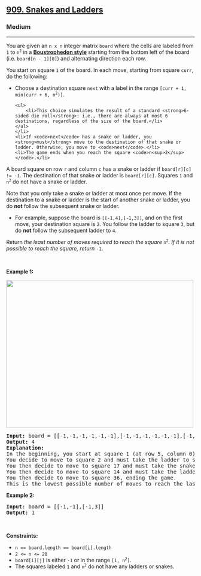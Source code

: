 <h2><a href="https://leetcode.com/problems/snakes-and-ladders/">909. Snakes and Ladders</a></h2><h3>Medium</h3><hr><div><p>You are given an <code>n x n</code> integer matrix <code>board</code> where the cells are labeled from <code>1</code> to <code>n<sup>2</sup></code> in a <a href="https://en.wikipedia.org/wiki/Boustrophedon" target="_blank"><strong>Boustrophedon style</strong></a> starting from the bottom left of the board (i.e. <code>board[n - 1][0]</code>) and alternating direction each row.</p>

<p>You start on square <code>1</code> of the board. In each move, starting from square <code>curr</code>, do the following:</p>

<ul>
	<li>Choose a destination square <code>next</code> with a label in the range <code>[curr + 1, min(curr + 6, n<sup>2</sup>)]</code>.

	<ul>
		<li>This choice simulates the result of a standard <strong>6-sided die roll</strong>: i.e., there are always at most 6 destinations, regardless of the size of the board.</li>
	</ul>
	</li>
	<li>If <code>next</code> has a snake or ladder, you <strong>must</strong> move to the destination of that snake or ladder. Otherwise, you move to <code>next</code>.</li>
	<li>The game ends when you reach the square <code>n<sup>2</sup></code>.</li>
</ul>

<p>A board square on row <code>r</code> and column <code>c</code> has a snake or ladder if <code>board[r][c] != -1</code>. The destination of that snake or ladder is <code>board[r][c]</code>. Squares <code>1</code> and <code>n<sup>2</sup></code> do not have a snake or ladder.</p>

<p>Note that you only take a snake or ladder at most once per move. If the destination to a snake or ladder is the start of another snake or ladder, you do <strong>not</strong> follow the subsequent&nbsp;snake or ladder.</p>

<ul>
	<li>For example, suppose the board is <code>[[-1,4],[-1,3]]</code>, and on the first move, your destination square is <code>2</code>. You follow the ladder to square <code>3</code>, but do <strong>not</strong> follow the subsequent ladder to <code>4</code>.</li>
</ul>

<p>Return <em>the least number of moves required to reach the square </em><code>n<sup>2</sup></code><em>. If it is not possible to reach the square, return </em><code>-1</code>.</p>

<p>&nbsp;</p>
<p><strong class="example">Example 1:</strong></p>
<img alt="" src="https://assets.leetcode.com/uploads/2018/09/23/snakes.png" style="width: 500px; height: 394px;">
<pre><strong>Input:</strong> board = [[-1,-1,-1,-1,-1,-1],[-1,-1,-1,-1,-1,-1],[-1,-1,-1,-1,-1,-1],[-1,35,-1,-1,13,-1],[-1,-1,-1,-1,-1,-1],[-1,15,-1,-1,-1,-1]]
<strong>Output:</strong> 4
<strong>Explanation:</strong> 
In the beginning, you start at square 1 (at row 5, column 0).
You decide to move to square 2 and must take the ladder to square 15.
You then decide to move to square 17 and must take the snake to square 13.
You then decide to move to square 14 and must take the ladder to square 35.
You then decide to move to square 36, ending the game.
This is the lowest possible number of moves to reach the last square, so return 4.
</pre>

<p><strong class="example">Example 2:</strong></p>

<pre><strong>Input:</strong> board = [[-1,-1],[-1,3]]
<strong>Output:</strong> 1
</pre>

<p>&nbsp;</p>
<p><strong>Constraints:</strong></p>

<ul>
	<li><code>n == board.length == board[i].length</code></li>
	<li><code>2 &lt;= n &lt;= 20</code></li>
	<li><code>board[i][j]</code> is either <code>-1</code> or in the range <code>[1, n<sup>2</sup>]</code>.</li>
	<li>The squares labeled <code>1</code> and <code>n<sup>2</sup></code> do not have any ladders or snakes.</li>
</ul>
</div>